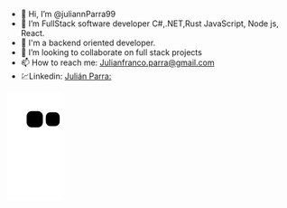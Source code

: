 - 👋 Hi, I’m @juliannParra99
- 👀 I’m FullStack software developer C#,.NET,Rust JavaScript, Node js, React.
- 🌱 I'm a backend oriented developer.
- 💞️ I’m looking to collaborate on full stack projects
- 📫 How to reach me: Julianfranco.parra@gmail.com
-  :chart:Linkedin: [Julián Parra: ](https://www.linkedin.com/in/juli%C3%A1n-parra-a7186318a/) 

![Snake animation](https://github.com/rafaballerini/rafaballerini/blob/output/github-contribution-grid-snake.svg)

<!---
juliannParra99/juliannParra99 is a ✨ special ✨ repository because its `README.md` (this file) appears on your GitHub profile.
You can click the Preview link to take a look at your changes.
--->
